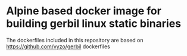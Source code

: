 # Alpine based docker image for building gerbil linux static binaries

The dockerfiles included in this repository are based on https://github.com/vyzo/gerbil dockerfiles
